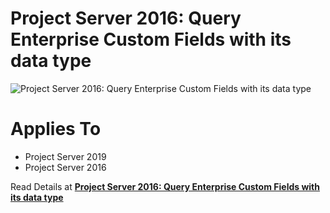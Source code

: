 # Project Server 2016: Query Enterprise Custom Fields with its data type


![Project Server 2016: Query Enterprise Custom Fields with its data type](https://i0.wp.com/spgeeks.devoworx.com/wp-content/uploads/2017/11/custom-field-data-type-in-project-server-database.png)

# Applies To

- Project Server 2019
- Project Server 2016

Read Details at **[Project Server 2016: Query Enterprise Custom Fields with its data type](https://spgeeks.devoworx.com/project-server-2016-get-the-enterprise-custom-fields/)**
